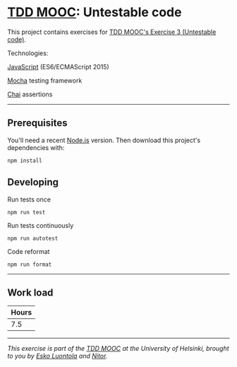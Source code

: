 # [TDD MOOC](https://tdd.mooc.fi): Untestable code

This project contains exercises for [TDD MOOC's Exercise 3 (Untestable code)](https://tdd.mooc.fi/exercises#exercise-3-untestable-code).

Technologies:

[JavaScript](https://developer.mozilla.org/en-US/docs/Web/JavaScript) (ES6/ECMAScript 2015)

[Mocha](https://mochajs.org/) testing framework

[Chai](https://www.chaijs.com/) assertions

---

## Prerequisites

You'll need a recent [Node.js](https://nodejs.org/) version. Then download this project's dependencies with:

    npm install

## Developing

Run tests once

    npm run test

Run tests continuously

    npm run autotest

Code reformat

    npm run format
---
## Work load
|Hours   |
|---|
|7.5|
---

_This exercise is part of the [TDD MOOC](https://tdd-mooc.luontola.fi/) at the University of Helsinki, brought to you
by [Esko Luontola](https://twitter.com/EskoLuontola) and [Nitor](https://nitor.com/)._